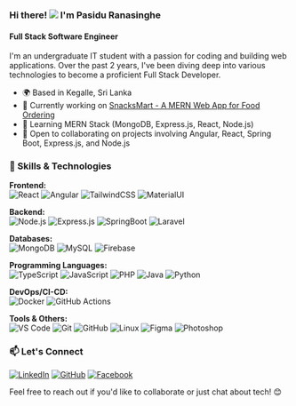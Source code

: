 ### Hi there! ![](https://user-images.githubusercontent.com/18350557/176309783-0785949b-9127-417c-8b55-ab5a4333674e.gif) I'm Pasidu Ranasinghe

#### Full Stack Software Engineer

I'm an undergraduate IT student with a passion for coding and building web applications. Over the past 2 years, I've been diving deep into various technologies to become a proficient Full Stack Developer.

- 🌍 Based in Kegalle, Sri Lanka
- 🚀 Currently working on [SnacksMart - A MERN Web App for Food Ordering](https://github.com/PasiduRanasinghe/SnacksMart)
- 🧠 Learning MERN Stack (MongoDB, Express.js, React, Node.js)
- 🤝 Open to collaborating on projects involving Angular, React, Spring Boot, Express.js, and Node.js

### 🔧 Skills & Technologies

**Frontend:**  
![React](https://img.shields.io/badge/-React-61DAFB?logo=react&logoColor=white) ![Angular](https://img.shields.io/badge/-Angular-DD0031?logo=angular&logoColor=white)  ![TailwindCSS](https://img.shields.io/badge/-TailwindCSS-06B6D4?logo=tailwind-css&logoColor=white) ![MaterialUI](https://img.shields.io/badge/-MaterialUI-0081CB?logo=mui&logoColor=white)

**Backend:**  
![Node.js](https://img.shields.io/badge/-Node.js-339933?logo=node.js&logoColor=white) ![Express.js](https://img.shields.io/badge/-Express.js-000000?logo=express&logoColor=white) ![SpringBoot](https://img.shields.io/badge/-SpringBoot-6DB33F?logo=spring&logoColor=white) ![Laravel](https://img.shields.io/badge/-Laravel-FF2D20?logo=laravel&logoColor=white) 

**Databases:**  
![MongoDB](https://img.shields.io/badge/-MongoDB-47A248?logo=mongodb&logoColor=white) ![MySQL](https://img.shields.io/badge/-MySQL-4479A1?logo=mysql&logoColor=white) ![Firebase](https://img.shields.io/badge/-Firebase-FFCA28?logo=firebase&logoColor=black)

**Programming Languages:**  
![TypeScript](https://img.shields.io/badge/-TypeScript-3178C6?logo=typescript&logoColor=white) ![JavaScript](https://img.shields.io/badge/-JavaScript-F7DF1E?logo=javascript&logoColor=black) ![PHP](https://img.shields.io/badge/-PHP-777BB4?logo=php&logoColor=white) ![Java](https://img.shields.io/badge/-Java-007396?logo=java&logoColor=white) ![Python](https://img.shields.io/badge/-Python-3776AB?logo=python&logoColor=white)

**DevOps/CI-CD:**  
![Docker](https://img.shields.io/badge/-Docker-2496ED?logo=docker&logoColor=white) ![GitHub Actions](https://img.shields.io/badge/-GitHub%20Actions-2088FF?logo=github-actions&logoColor=white)  

**Tools & Others:**  
![VS Code](https://img.shields.io/badge/-VS_Code-007ACC?logo=visual-studio-code&logoColor=white) ![Git](https://img.shields.io/badge/-Git-F05032?logo=git&logoColor=white) ![GitHub](https://img.shields.io/badge/-GitHub-181717?logo=github&logoColor=white) ![Linux](https://img.shields.io/badge/-Linux-FCC624?logo=linux&logoColor=black) ![Figma](https://img.shields.io/badge/-Figma-F24E1E?logo=figma&logoColor=white) ![Photoshop](https://img.shields.io/badge/-Photoshop-31A8FF?logo=adobe-photoshop&logoColor=white)

### 📫 Let's Connect

[![LinkedIn](https://img.shields.io/badge/-LinkedIn-0A66C2?logo=linkedin&logoColor=white)](https://www.linkedin.com/in/pasidu-ranasinghe)
[![GitHub](https://img.shields.io/badge/-GitHub-181717?logo=github&logoColor=white)](https://github.com/PasiduRanasinghe)
[![Facebook](https://img.shields.io/badge/-Facebook-1877F2?logo=facebook&logoColor=white)](https://www.facebook.com/pasiduranasinghe0)

Feel free to reach out if you'd like to collaborate or just chat about tech! 😊
